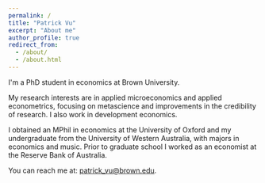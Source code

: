 ```yaml
---
permalink: /
title: "Patrick Vu"
excerpt: "About me"
author_profile: true
redirect_from: 
  - /about/
  - /about.html
---
```


I'm a PhD student in economics at Brown University. 

My research interests are in applied microeconomics and applied econometrics, focusing on metascience and improvements in the credibility of research. I also work in development economics.

I obtained an MPhil in economics at the University of Oxford and my undergraduate from the University of Western Australia, with majors in economics and music. Prior to graduate school I worked as an economist at the Reserve Bank of Australia. 

You can reach me at: [patrick_vu@brown.edu](patrick_vu@brown.edu).
